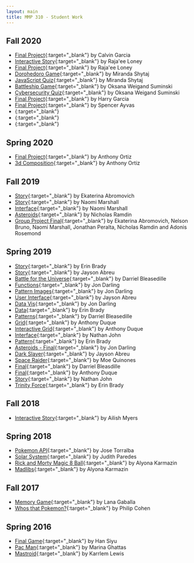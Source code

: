 ```yaml
---
layout: main
title: MMP 310 - Student Work
---
```


## Fall 2020
- [Final Project](20f/calvin_garcia/finalproject310/){:target="_blank"} by Calvin Garcia
- [Interactive Story](20f/raja-ee_loney/project1e/){:target="_blank"} by Raja'ee Loney
- [Final Project](20f/raja-ee_loney/finalproject/){:target="_blank"} by Raja'ee Loney
- [Dorohedoro Game](20f/miranda_shytaj/finalproject_dorohedoro/){:target="_blank"} by Miranda Shytaj
- [JavaScript Quiz](20f/miranda_shytaj/projecttwo_two/){:target="_blank"} by Miranda Shytaj
- [Battleship Game](20f/oksana_weigand_suminski/project7){:target="_blank"} by Oksana Weigand Suminski
- [Cybersecurity Quiz](20f/oksana_weigand_suminski/project3-2){:target="_blank"} by Oksana Weigand Suminski
- [Final Project](20f/harry_garcia/Final-project/){:target="_blank"} by Harry Garcia
- [Final Project](20f/spencer_ayvas/Final_Project/){:target="_blank"} by Spencer Ayvas
- [](){:target="_blank"}
- [](){:target="_blank"}
- [](){:target="_blank"}


## Spring 2020
- [Final Project](https://thero6th.github.io/mmp310/final-presentation/index.html){:target="_blank"} by Anthony Ortiz
- [3d Composition](https://thero6th.github.io/mmp310/3d-donut/index.html){:target="_blank"} by Anthony Ortiz

## Fall 2019
- [Story](https://koheiro.github.io/MMP310/assignment3/){:target="_blank"} by Ekaterina Abromovich
- [Story](https://marsii.github.io/MMP310/loop/index.html){:target="_blank"} by Naomi Marshall
- [Interface](https://marsii.github.io/MMP310/interface/index.html){:target="_blank"} by Naomi Marshall
- [Asteroids](https://nicholasramdin.github.io/mmp310/class/){:target="_blank"} by Nicholas Ramdin
- [Group Project Final](https://owenbmcc.github.io/final/){:target="_blank"} by Ekaterina Abromovich, Nelson Bruno, Naomi Marshall, Jonathan Peralta, Nicholas Ramdin and Adonis Rosemond

## Spring 2019
- [Story](https://itsanerin.github.io/MMP310/plot/){:target="_blank"} by Erin Brady
- [Story](https://guywithpen.github.io/mmp310/story/){:target="_blank"} by Jayson Abreu
- [Battle for the Universe](https://darrielb23.github.io/MMP-310/plot/index.html){:target="_blank"} by Darriel Bleasedille
- [Functions](https://natas7509.github.io/mmp310/Functions/index.html){:target="_blank"} by Jon Darling
- [Pattern Images](https://natas7509.github.io/mmp310/pattern_images/){:target="_blank"} by Jon Darling
- [User Interface](https://guywithpen.github.io/mmp310/user_interface/){:target="_blank"} by Jayson Abreu
- [Data Vis](https://natas7509.github.io/mmp310/DataVis/){:target="_blank"} by Jon Darling
- [Data](https://itsanerin.github.io/MMP310/data//){:target="_blank"} by Erin Brady
- [Patterns](https://darrielb23.github.io/MMP-310/patterns/index.html){:target="_blank"} by Darriel Bleasedille
- [Grid](https://duquea95.github.io/mmp-310/grid/){:target="_blank"} by Anthony Duque
- [Interactive Grid](https://duquea95.github.io/mmp-310/interactive-grid/){:target="_blank"} by Anthony Duque
- [Interface](https://nathanjohn12.github.io/mmp310/interface/){:target="_blank"} by Nathan John
- [Pattern](https://itsanerin.github.io/MMP310/pattern/){:target="_blank"} by Erin Brady
- [Asteroids - Final](https://natas7509.github.io/mmp310/Final/index.html){:target="_blank"} by Jon Darling
- [Dark Slayer](https://guywithpen.github.io/mmp310/spaceshipinspace/){:target="_blank"} by Jayson Abreu
- [Space Raider](https://moequinn.github.io/mmp310_/spaceship_object_6/){:target="_blank"} by Moe Quinones
- [Final](https://darrielb23.github.io/MMP-310/final/index.html){:target="_blank"} by Darriel Bleasdille
- [Final](https://duquea95.github.io/mmp-310/final/){:target="_blank"} by Anthony Duque
- [Story](https://nathanjohn12.github.io/mmp310/Story%20Final/){:target="_blank"} by Nathan John
- [Trinity Force](https://itsanerin.github.io/MMP310/space%20plot/index.html){:target="_blank"} by Erin Brady

## Fall 2018
- [Interactive Story](18f/ailish_myers_interactive_story){:target="_blank"} by Ailish Myers

## Spring 2018
- [Pokemon API](18s/jose_torralba_pokemon_api){:target="_blank"} by Jose Torralba
- [Solar System](https://judith8181.github.io/mmp310final/solar-system/empty-example/index.html){:target="_blank"} by Judith Paredes
- [Rick and Morty Magic 8 Ball](https://alyonatiki.github.io/Magic8ball_usingAPI/){:target="_blank"} by Alyona Karmazin
- [Madlibs](https://alyonatiki.github.io/madlibs_GiphyAPI/){:target="_blank"} by Alyona Karmazin

## Fall 2017
- [Memory Game](https://lanagaballa7.github.io/310/midterm-1/){:target="_blank"} by Lana Gaballa  
- [Whos that Pokemon?](https://philip177.github.io/MMP310-classwork/Finals/){:target="_blank"} by Philip Cohen  

## Spring 2016
- [Final Game](16s/han_siyu/){:target="_blank"} by Han Siyu
- [Pac Man](16s/smarina_ghattas/){:target="_blank"} by Marina Ghattas
- [Mastroid](16s/karrlem_lewis/){:target="_blank"} by Karrlem Lewis